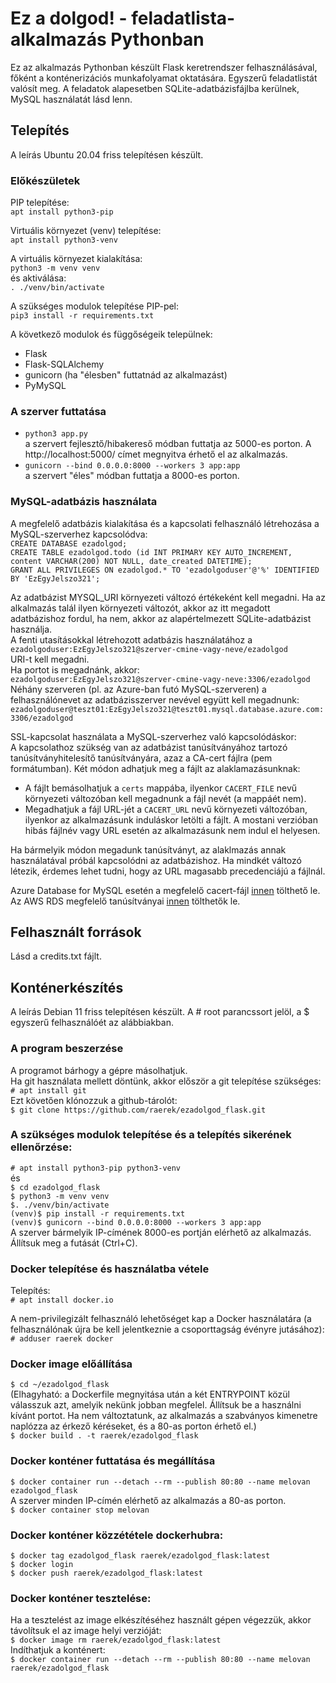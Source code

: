 # Ez a dolgod! - feladatlista-alkalmazás Pythonban

Ez az alkalmazás Pythonban készült Flask keretrendszer felhasználásával, főként a konténerizációs munkafolyamat oktatására.
Egyszerű feladatlistát valósít meg. A feladatok alapesetben SQLite-adatbázisfájlba kerülnek, MySQL használatát lásd lenn.

## Telepítés
A leírás Ubuntu 20.04 friss telepítésen készült.

### Előkészületek
PIP telepítése:  
`apt install python3-pip`

Virtuális környezet (venv) telepítése:  
`apt install python3-venv`

A virtuális környezet kialakítása:  
`python3 -m venv venv`  
és aktiválása:  
`. ./venv/bin/activate`

A szükséges modulok telepítése PIP-pel:  
`pip3 install -r requirements.txt`

A következő modulok és függőségeik települnek:  
- Flask  
- Flask-SQLAlchemy  
- gunicorn (ha "élesben" futtatnád az alkalmazást)  
- PyMySQL

### A szerver futtatása
- `python3 app.py`  
a szervert fejlesztő/hibakereső módban futtatja az 5000-es porton. A http://localhost:5000/ címet megnyitva érhető el az alkalmazás.  
- `gunicorn --bind 0.0.0.0:8000 --workers 3 app:app`  
a szervert "éles" módban futtatja a 8000-es porton.

### MySQL-adatbázis használata

A megfelelő adatbázis kialakítása és a kapcsolati felhasználó létrehozása a MySQL-szerverhez kapcsolódva:  
`CREATE DATABASE ezadolgod;`  
`CREATE TABLE ezadolgod.todo (id INT PRIMARY KEY AUTO_INCREMENT, content VARCHAR(200) NOT NULL, date_created DATETIME);`  
`GRANT ALL PRIVILEGES ON ezadolgod.* TO 'ezadolgoduser'@'%' IDENTIFIED BY 'EzEgyJelszo321';`  

Az adatbázist MYSQL_URI környezeti változó értékeként kell megadni. Ha az alkalmazás talál ilyen környezeti változót, akkor az itt megadott adatbázishoz fordul, ha nem, akkor az alapértelmezett SQLite-adatbázist használja.  
A fenti utasításokkal létrehozott adatbázis használatához a  
`ezadolgoduser:EzEgyJelszo321@szerver-cmine-vagy-neve/ezadolgod`  
URI-t kell megadni.  
Ha portot is megadnánk, akkor:  
`ezadolgoduser:EzEgyJelszo321@szerver-cmine-vagy-neve:3306/ezadolgod`  
Néhány szerveren (pl. az Azure-ban futó MySQL-szerveren) a felhasználónevet az adatbázisszerver nevével együtt kell megadnunk:  
`ezadolgoduser@teszt01:EzEgyJelszo321@teszt01.mysql.database.azure.com:3306/ezadolgod`  

SSL-kapcsolat használata a MySQL-szerverhez való kapcsolódáskor:  
A kapcsolathoz szükség van az adatbázist tanúsítványához tartozó tanúsítványhitelesítő tanúsítványára, azaz a CA-cert fájlra (pem formátumban). Két módon adhatjuk meg a fájlt az alaklamazásunknak:
- A fájlt bemásolhatjuk a `certs` mappába, ilyenkor `CACERT_FILE` nevű környezeti változóban kell megadnunk a fájl nevét (a mappáét nem).
- Megadhatjuk a fájl URL-jét a `CACERT_URL` nevű környezeti változóban, ilyenkor az alkalmazásunk induláskor letölti a fájlt.
A mostani verzióban hibás fájlnév vagy URL esetén az alkalmazásunk nem indul el helyesen.  

Ha bármelyik módon megadunk tanúsítványt, az alaklmazás annak használatával próbál kapcsolódni az adatbázishoz. Ha mindkét változó létezik, érdemes lehet tudni, hogy az URL magasabb precedenciájú a fájlnál.

Azure Database for MySQL esetén a megfelelő cacert-fájl [innen](https://docs.microsoft.com/en-us/azure/mysql/howto-configure-ssl) tölthető le.  
Az AWS RDS megfelelő tanúsítványai [innen](https://docs.aws.amazon.com/AmazonRDS/latest/UserGuide/UsingWithRDS.SSL.html) tölthetők le.

## Felhasznált források
Lásd a credits.txt fájlt.

## Konténerkészítés
A leírás Debian 11 friss telepítésen készült. A # root parancssort jelöl, a $ egyszerű felhasználóét az alábbiakban.

### A program beszerzése
A programot bárhogy a gépre másolhatjuk.  
Ha git használata mellett döntünk, akkor először a git telepítése szükséges:  
`# apt install git`  
Ezt követően klónozzuk a github-tárolót:  
`$ git clone https://github.com/raerek/ezadolgod_flask.git`

### A szükséges modulok telepítése és a telepítés sikerének ellenőrzése:
`# apt install python3-pip python3-venv`  
és  
`$ cd ezadolgod_flask`  
`$ python3 -m venv venv`  
`$. ./venv/bin/activate`  
`(venv)$ pip install -r requirements.txt`  
`(venv)$ gunicorn --bind 0.0.0.0:8000 --workers 3 app:app`  
A szerver bármelyik IP-címének 8000-es portján elérhető az alkalmazás.  
Állítsuk meg a futását (Ctrl+C).

### Docker telepítése és használatba vétele
Telepítés:  
`# apt install docker.io`

A nem-privilegizált felhasználó lehetőséget kap a Docker használatára (a felhasználónak újra be kell jelentkeznie a csoporttagság évényre jutásához):  
`# adduser raerek docker`

### Docker image előállítása
`$ cd ~/ezadolgod_flask`  
(Elhagyható: a Dockerfile megnyitása után a két ENTRYPOINT közül válasszuk azt, amelyik nekünk jobban megfelel. Állítsuk be a használni kívánt portot. Ha nem változtatunk, az alkalmazás a szabványos kimenetre naplózza az érkező kéréseket, és a 80-as porton érhető el.)  
`$ docker build . -t raerek/ezadolgod_flask`  

### Docker konténer futtatása és megállítása
`$ docker container run --detach --rm --publish 80:80 --name melovan ezadolgod_flask`  
A szerver minden IP-címén elérhető az alkalmazás a 80-as porton.  
`$ docker container stop melovan`

### Docker konténer közzététele dockerhubra:
`$ docker tag ezadolgod_flask raerek/ezadolgod_flask:latest`  
`$ docker login`  
`$ docker push raerek/ezadolgod_flask:latest`

### Docker konténer tesztelése:
Ha a tesztelést az image elkészítéséhez használt gépen végezzük, akkor távolítsuk el az image helyi verzióját:  
`$ docker image rm raerek/ezadolgod_flask:latest`  
Indíthatjuk a konténert:  
`$ docker container run --detach --rm --publish 80:80 --name melovan raerek/ezadolgod_flask`
